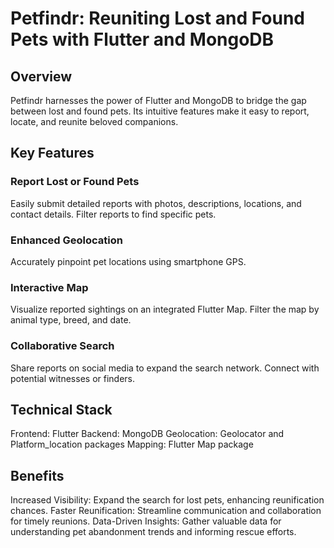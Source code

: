 # Petfindr: Reuniting Lost and Found Pets with Flutter and MongoDB

## Overview

Petfindr harnesses the power of Flutter and MongoDB to bridge the gap between lost and found pets. Its intuitive features make it easy to report, locate, and reunite beloved companions.

## Key Features

### Report Lost or Found Pets

Easily submit detailed reports with photos, descriptions, locations, and contact details.
Filter reports to find specific pets.
### Enhanced Geolocation

Accurately pinpoint pet locations using smartphone GPS.
### Interactive Map

Visualize reported sightings on an integrated Flutter Map.
Filter the map by animal type, breed, and date.
### Collaborative Search

Share reports on social media to expand the search network.
Connect with potential witnesses or finders.
## Technical Stack

Frontend: Flutter
Backend: MongoDB
Geolocation: Geolocator and Platform_location packages
Mapping: Flutter Map package
## Benefits

Increased Visibility: Expand the search for lost pets, enhancing reunification chances.
Faster Reunification: Streamline communication and collaboration for timely reunions.
Data-Driven Insights: Gather valuable data for understanding pet abandonment trends and informing rescue efforts.
